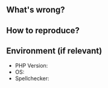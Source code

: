 ## What's wrong?
<!-- Describe what's not working or what you'd like to change -->

## How to reproduce?
<!-- For bugs, show how to reproduce the issue -->

## Environment (if relevant)
- PHP Version: 
- OS: 
- Spellchecker:
